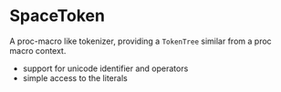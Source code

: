 # SpaceToken

A proc-macro like tokenizer, providing a `TokenTree` similar from a proc macro context.

* support for unicode identifier and operators
* simple access to the literals
